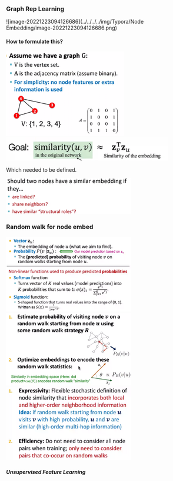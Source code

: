 ### Graph Rep Learning

![image-20221223094126686](../../../../img/Typora/Node Embedding/image-20221223094126686.png)

#### How to formulate this? 

<img src="../../../../img/Typora/Node Embedding/image-20221223094509612.png" alt="image-20221223094509612" style="zoom:33%;" />

<img src="../../../../img/Typora/Node Embedding/image-20221223094716265.png" alt="image-20221223094716265" style="zoom:43%;" />

Which needed to be defined. 

<img src="../../../../img/Typora/Node Embedding/image-20221223095423683.png" alt="image-20221223095423683" style="zoom:33%;" />

### Random walk for node embed

<img src="../../../../img/Typora/Node Embedding/image-20221223095819239.png" alt="image-20221223095819239" style="zoom:33%;" />

<img src="../../../../img/Typora/Node Embedding/image-20221223100125429.png" alt="image-20221223100125429" style="zoom:33%;" />

<img src="../../../../img/Typora/Node Embedding/image-20221223100216383.png" alt="image-20221223100216383" style="zoom:33%;" />

##### Unsupervised Feature Learning





